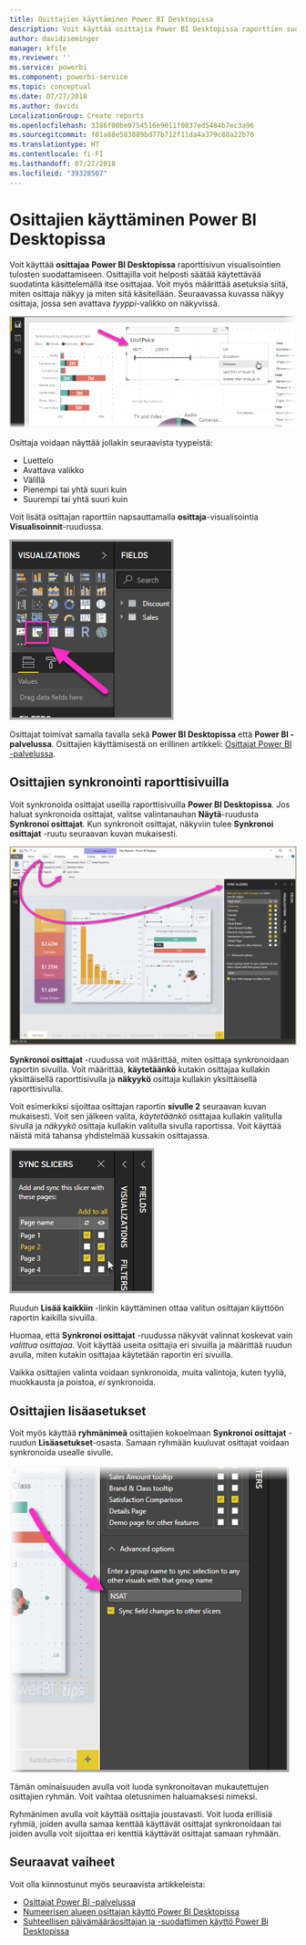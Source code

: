 ```yaml
---
title: Osittajien käyttäminen Power BI Desktopissa
description: Voit käyttää osittajia Power BI Desktopissa raporttien suodattamiseen, korostamiseen ja mukauttamiseen
author: davidiseminger
manager: kfile
ms.reviewer: ''
ms.service: powerbi
ms.component: powerbi-service
ms.topic: conceptual
ms.date: 07/27/2018
ms.author: davidi
LocalizationGroup: Create reports
ms.openlocfilehash: 3386f00be0754516e9011f0837ed5484b7ec3a96
ms.sourcegitcommit: f01a88e583889bd77b712f11da4a379c88a22b76
ms.translationtype: HT
ms.contentlocale: fi-FI
ms.lasthandoff: 07/27/2018
ms.locfileid: "39328507"
---
```

# <a name="using-slicers-power-bi-desktop"></a>Osittajien käyttäminen Power BI Desktopissa

Voit käyttää **osittajaa** **Power BI Desktopissa** raporttisivun visualisointien tulosten suodattamiseen. Osittajilla voit helposti säätää käytettävää suodatinta käsittelemällä itse osittajaa. Voit myös määrittää asetuksia siitä, miten osittaja näkyy ja miten sitä käsitellään. Seuraavassa kuvassa näkyy osittaja, jossa sen avattava *tyyppi*-valikko on näkyvissä. 

![osittajat Desktopissa](media/desktop-slicers/desktop-slicers_01.png)

Osittaja voidaan näyttää jollakin seuraavista tyypeistä:

* Luettelo
* Avattava valikko
* Välillä
* Pienempi tai yhtä suuri kuin
* Suurempi tai yhtä suuri kuin

Voit lisätä osittajan raporttiin napsauttamalla **osittaja**-visualisointia **Visualisoinnit**-ruudussa.

![osittajan visuaalinen tyyppi](media/desktop-slicers/desktop-slicers_02.png)

Osittajat toimivat samalla tavalla sekä **Power BI Desktopissa** että **Power BI -palvelussa**. Osittajien käyttämisestä on erillinen artikkeli: [Osittajat Power BI -palvelussa](power-bi-visualization-slicers.md).

## <a name="synchronize-slicers-across-report-pages"></a>Osittajien synkronointi raporttisivuilla

Voit synkronoida osittajat useilla raporttisivuilla **Power BI Desktopissa**. Jos haluat synkronoida osittajat, valitse valintanauhan **Näytä**-ruudusta **Synkronoi osittajat**. Kun synkronoit osittajat, näkyviin tulee **Synkronoi osittajat** -ruutu seuraavan kuvan mukaisesti.

![näytä synkronoi osittajat -ruutu](media/desktop-slicers/desktop-slicers_03.png)

**Synkronoi osittajat** -ruudussa voit määrittää, miten osittaja synkronoidaan raportin sivuilla. Voit määrittää, **käytetäänkö** kutakin osittajaa kullakin yksittäisellä raporttisivulla ja **näkyykö** osittaja kullakin yksittäisellä raporttisivulla.

Voit esimerkiksi sijoittaa osittajan raportin **sivulle 2** seuraavan kuvan mukaisesti. Voit sen jälkeen valita, *käytetäänkö* osittajaa kullakin valitulla sivulla ja *näkyykö* osittaja kullakin valitulla sivulla raportissa. Voit käyttää näistä mitä tahansa yhdistelmää kussakin osittajassa. 

![synkronoi osittajat](media/desktop-slicers/desktop-slicers_04.png)

Ruudun **Lisää kaikkiin** -linkin käyttäminen ottaa valitun osittajan käyttöön raportin kaikilla sivuilla.


Huomaa, että **Synkronoi osittajat** -ruudussa näkyvät valinnat koskevat vain *valittua osittajaa*. Voit käyttää useita osittajia eri sivuilla ja määrittää ruudun avulla, miten kutakin osittajaa käytetään raportin eri sivuilla. 

Vaikka osittajien valinta voidaan synkronoida, muita valintoja, kuten tyyliä, muokkausta ja poistoa, *ei* synkronoida. 

## <a name="advanced-options-for-slicers"></a>Osittajien lisäasetukset

Voit myös käyttää **ryhmänimeä** osittajien kokoelmaan **Synkronoi osittajat** -ruudun **Lisäasetukset**-osasta. Samaan ryhmään kuuluvat osittajat voidaan synkronoida usealle sivulle. 

![osittajien ryhmänimi](media/desktop-slicers/desktop-slicers_05.png)

Tämän ominaisuuden avulla voit luoda synkronoitavan mukautettujen osittajien ryhmän. Voit vaihtaa oletusnimen haluamaksesi nimeksi. 

Ryhmänimen avulla voit käyttää osittajia joustavasti. Voit luoda erillisiä ryhmiä, joiden avulla samaa kenttää käyttävät osittajat synkronoidaan tai joiden avulla voit sijoittaa eri kenttiä käyttävät osittajat samaan ryhmään. 


## <a name="next-steps"></a>Seuraavat vaiheet

Voit olla kiinnostunut myös seuraavista artikkeleista:

* [Osittajat Power BI -palvelussa](power-bi-visualization-slicers.md)
* [Numeerisen alueen osittajan käyttö Power BI Desktopissa](desktop-slicer-numeric-range.md)
* [Suhteellisen päivämääräosittajan ja -suodattimen käyttö Power Bi Desktopissa](desktop-slicer-filter-date-range.md)

